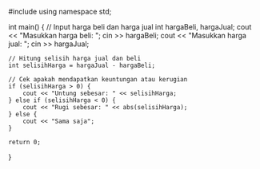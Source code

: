 #include <iostream>
using namespace std;

int main() {
    // Input harga beli dan harga jual
    int hargaBeli, hargaJual;
    cout << "Masukkan harga beli: ";
    cin >> hargaBeli;
    cout << "Masukkan harga jual: ";
    cin >> hargaJual;

    // Hitung selisih harga jual dan beli
    int selisihHarga = hargaJual - hargaBeli;

    // Cek apakah mendapatkan keuntungan atau kerugian
    if (selisihHarga > 0) {
        cout << "Untung sebesar: " << selisihHarga;
    } else if (selisihHarga < 0) {
        cout << "Rugi sebesar: " << abs(selisihHarga);
    } else {
        cout << "Sama saja";
    }

    return 0;
}
